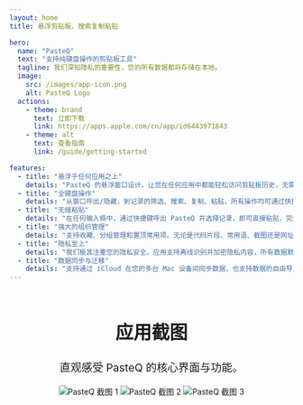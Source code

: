 ```yaml
---
layout: home
title: 悬浮剪贴板，搜索复制粘贴

hero:
  name: "PasteQ"
  text: "支持纯键盘操作的剪贴板工具"
  tagline: 我们深知隐私的重要性，您的所有数据都将存储在本地。
  image:
    src: /images/app-icon.png
    alt: PasteQ Logo
  actions:
    - theme: brand
      text: 立即下载
      link: https://apps.apple.com/cn/app/id6443971843
    - theme: alt
      text: 查看指南
      link: /guide/getting-started

features:
  - title: "悬浮于任何应用之上"
    details: "PasteQ 的悬浮窗口设计，让您在任何应用中都能轻松访问剪贴板历史，无需切换窗口，大大提升工作效率。"
  - title: "全键盘操作"
    details: "从窗口呼出/隐藏，到记录的筛选、搜索、复制、粘贴，所有操作均可通过快捷键完成。底部的提示栏会智能显示当前可用的快捷键，您只需记住一个全局快捷键即可上手。"
  - title: "无缝粘贴"
    details: "在任何输入框中，通过快捷键呼出 PasteQ 并选择记录，即可直接粘贴，完全不打断您当前的输入流。"
  - title: "强大的组织管理"
    details: "支持收藏、分组管理和置顶常用项。无论是代码片段、常用语、截图还是网址，都能轻松归类整理，方便快速查找和使用。"
  - title: "隐私至上"
    details: "我们极其注重您的隐私安全。应用支持离线识别并加密隐私内容，所有数据默认在本地加密存储。除了您选择预览网址外，PasteQ 不会进行任何网络调用。"
  - title: "数据同步与迁移"
    details: "支持通过 iCloud 在您的多台 Mac 设备间同步数据，也支持数据的自由导入和导出，让您的数据完全由您掌控。"
---
```


<div style="text-align: center; margin-top: 4rem;">
  <h2 style="font-size: 2rem; font-weight: 600;">应用截图</h2>
  <p style="margin-top: 1rem; font-size: 1.2rem;">直观感受 PasteQ 的核心界面与功能。</p>
  <div class="screenshot-gallery">
    <img src="/images/screenshots/zh.png" alt="PasteQ 截图 1">
    <img src="/images/screenshots/zh-setting1.png" alt="PasteQ 截图 2">
    <img src="/images/screenshots/zh-setting2.png" alt="PasteQ 截图 3">
  </div>
</div>


